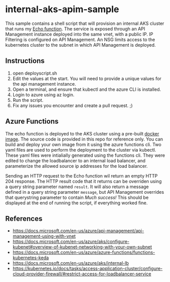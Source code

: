 # internal-aks-apim-sample
This sample contains a shell script that will provision an internal AKS cluster that runs my [Echo function](https://github.com/hannesne/echofunction). The service is exposed through an API Management instance deployed into the same vnet, with a public IP. IP Filtering is configured on API Management. An NSG limits access to the kubernetes cluster to the subnet in which API Management is deployed.

## Instructions
1. open deployscript.sh
2. Edit the values at the start. You will need to provide a unique values for the api management instance. 
3. Open a terminal, and ensure that kubectl and the azure CLI is installed.
4. Login to azure using az login.
5. Run the script. 
6. Fix any issues you encounter and create a pull request. ;)

## Azure Functions
The echo function is deployed to the AKS cluster using a pre-built [docker image](https://cloud.docker.com/u/hannesn/repository/docker/hannesn/echo). The source code is provided in this repo for reference only. You can build and deploy your own image from it using the azure functions cli. Two yaml files are used to perform the deployment to the cluster via kubectl. These yaml files were intialially generated using the functions cli. They were edited to change the loadbalancer to an internal load balancer, and parameterize the allowed source ip addresses for the load balancer.

Sending an HTTP request to the Echo function wil return an empty HTTP 204 response. The HTTP result code that it returns can be overriden using a query string parameter named `result`. It will also return a message defined in a query string parameter `message`, but API Management overrides that querystring parameter to contain _Much success!_ This should be displayed at the end of running the script, if everything worked fine.

## References
* https://docs.microsoft.com/en-us/azure/api-management/api-management-using-with-vnet
* https://docs.microsoft.com/en-us/azure/aks/configure-kubenet#overview-of-kubenet-networking-with-your-own-subnet
* https://docs.microsoft.com/en-us/azure/azure-functions/functions-kubernetes-keda
* https://docs.microsoft.com/en-us/azure/aks/internal-lb
* https://kubernetes.io/docs/tasks/access-application-cluster/configure-cloud-provider-firewall/#restrict-access-for-loadbalancer-service

